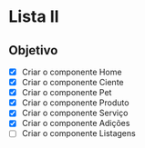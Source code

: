 # Lista II

## Objetivo
- [X] Criar o componente Home
- [X] Criar o componente Ciente
- [X] Criar o componente Pet
- [X] Criar o componente Produto
- [X] Criar o componente Serviço
- [X] Criar o componente Adições
- [ ] Criar o componente Listagens
